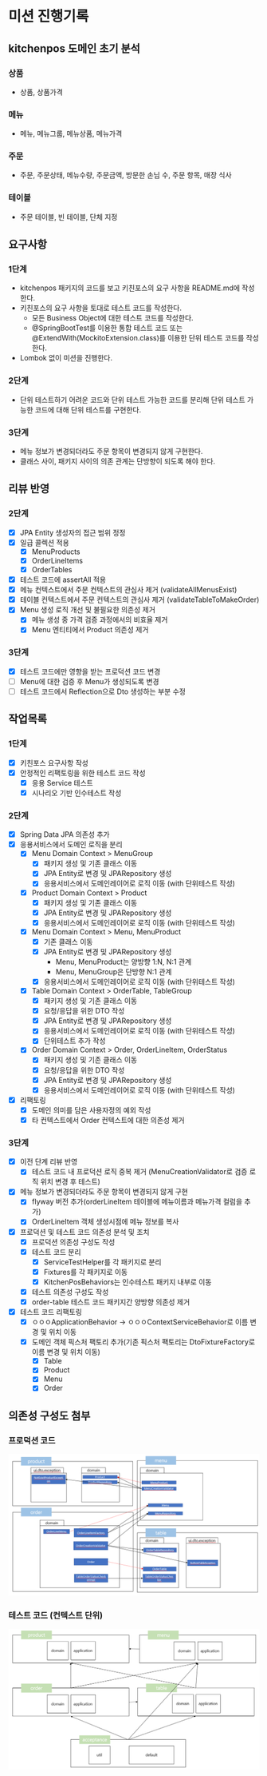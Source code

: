 # 미션 진행기록 
## kitchenpos 도메인 초기 분석
### 상품
  - 상품, 상품가격
### 메뉴
  - 메뉴, 메뉴그룹, 메뉴상품, 메뉴가격
### 주문
  - 주문, 주문상태, 메뉴수량, 주문금액, 방문한 손님 수, 주문 항목, 매장 식사
### 테이블
  - 주문 테이블, 빈 테이블, 단체 지정
  
## 요구사항
### 1단계
- kitchenpos 패키지의 코드를 보고 키친포스의 요구 사항을 README.md에 작성한다.
- 키친포스의 요구 사항을 토대로 테스트 코드를 작성한다.
  - 모든 Business Object에 대한 테스트 코드를 작성한다.
  - @SpringBootTest를 이용한 통합 테스트 코드 또는 @ExtendWith(MockitoExtension.class)를 이용한 단위 테스트 코드를 작성한다.
- Lombok 없이 미션을 진행한다.

### 2단계
- 단위 테스트하기 어려운 코드와 단위 테스트 가능한 코드를 분리해 단위 테스트 가능한 코드에 대해 단위 테스트를 구현한다.

### 3단계 
- 메뉴 정보가 변경되더라도 주문 항목이 변경되지 않게 구현한다.
- 클래스 사이, 패키지 사이의 의존 관계는 단방향이 되도록 해야 한다.

## 리뷰 반영
### 2단계
- [X] JPA Entity 생성자의 접근 범위 정정 
- [X] 일급 콜렉션 적용
  - [X] MenuProducts
  - [X] OrderLineItems
  - [X] OrderTables
- [X] 테스트 코드에 assertAll 적용
- [X] 메뉴 컨텍스트에서 주문 컨텍스트의 관심사 제거 (validateAllMenusExist)
- [X] 테이블 컨텍스트에서 주문 컨텍스트의 관심사 제거 (validateTableToMakeOrder)
- [X] Menu 생성 로직 개선 및 불필요한 의존성 제거
  - [X] 메뉴 생성 중 가격 검증 과정에서의 비효율 제거
  - [X] Menu 엔티티에서 Product 의존성 제거

### 3단계 
- [X] 테스트 코드에만 영향을 받는 프로덕션 코드 변경 
- [ ] Menu에 대한 검증 후 Menu가 생성되도록 변경
- [ ] 테스트 코드에서 Reflection으로 Dto 생성하는 부분 수정

## 작업목록
### 1단계
- [X] 키친포스 요구사항 작성 
- [X] 안정적인 리팩토링을 위한 테스트 코드 작성
  - [X] 응용 Service 테스트
  - [X] 시나리오 기반 인수테스트 작성  

### 2단계 
- [X] Spring Data JPA 의존성 추가
- [X] 응용서비스에서 도메인 로직을 분리
  - [X] Menu Domain Context > MenuGroup
    - [X] 패키지 생성 및 기존 클래스 이동
    - [X] JPA Entity로 변경 및 JPARepository 생성
    - [X] 응용서비스에서 도메인레이어로 로직 이동 (with 단위테스트 작성)
  - [X] Product Domain Context > Product
    - [X] 패키지 생성 및 기존 클래스 이동
    - [X] JPA Entity로 변경 및 JPARepository 생성
    - [X] 응용서비스에서 도메인레이어로 로직 이동 (with 단위테스트 작성)
  - [X] Menu Domain Context > Menu, MenuProduct
    - [X] 기존 클래스 이동
    - [X] JPA Entity로 변경 및 JPARepository 생성
      - Menu, MenuProduct는 양방향 1:N, N:1 관계
      - Menu, MenuGroup은 단방향 N:1 관계
    - [X] 응용서비스에서 도메인레이어로 로직 이동 (with 단위테스트 작성)
  - [X] Table Domain Context > OrderTable, TableGroup
    - [X] 패키지 생성 및 기존 클래스 이동
    - [X] 요청/응답을 위한 DTO 작성
    - [X] JPA Entity로 변경 및 JPARepository 생성
    - [X] 응용서비스에서 도메인레이어로 로직 이동 (with 단위테스트 작성)
    - [X] 단위테스트 추가 작성
  - [X] Order Domain Context > Order, OrderLineItem, OrderStatus
    - [X] 패키지 생성 및 기존 클래스 이동
    - [X] 요청/응답을 위한 DTO 작성
    - [X] JPA Entity로 변경 및 JPARepository 생성
    - [X] 응용서비스에서 도메인레이어로 로직 이동 (with 단위테스트 작성)
- [X] 리팩토링
  - [X] 도메인 의미를 담은 사용자정의 예외 작성
  - [X] 타 컨텍스트에서 Order 컨텍스트에 대한 의존성 제거

### 3단계 
- [X] 이전 단계 리뷰 반영
  - [X] 테스트 코드 내 프로덕션 로직 중복 제거 (MenuCreationValidator로 검증 로직 위치 변경 후 테스트)
- [X] 메뉴 정보가 변경되더라도 주문 항목이 변경되지 않게 구현
  - [X] flyway 버전 추가(orderLineItem 테이블에 메뉴이름과 메뉴가격 컬럼을 추가)
  - [X] OrderLineItem 객체 생성시점에 메뉴 정보를 복사 
- [X] 프로덕션 및 테스트 코드 의존성 분석 및 조치
  - [X] 프로덕션 의존성 구성도 작성
  - [X] 테스트 코드 분리
    - [X] ServiceTestHelper를 각 패키지로 분리
    - [X] Fixtures를 각 패키지로 이동
    - [X] KitchenPosBehaviors는 인수테스트 패키지 내부로 이동
  - [X] 테스트 의존성 구성도 작성
  - [X] order-table 테스트 코드 패키지간 양방향 의존성 제거
- [X] 테스트 코드 리팩토링
  - [X] ㅇㅇㅇApplicationBehavior -> ㅇㅇㅇContextServiceBehavior로 이름 변경 및 위치 이동
  - [X] 도메인 객체 픽스처 팩토리 추가(기존 픽스처 팩토리는 DtoFixtureFactory로 이름 변경 및 위치 이동)
    - [X] Table
    - [X] Product
    - [X] Menu
    - [X] Order

## 의존성 구성도 첨부
### 프로덕션 코드
![production](../capture/ProductionDeps.png)

### 테스트 코드 (컨텍스트 단위)
![test](../capture/TestDeps_new.png)
